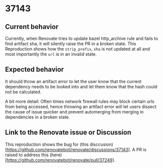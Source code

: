 # 37143

## Current behavior

Currently, when Renovate tries to update bazel http_archive rule and fails to find artifact sha, it will silently raise the PR in a broken state. This Reproduction shows how the `strip_prefix`, `sha` is not updated at all and most importantly the `url` is in an invalid state. 

## Expected behavior

It should throw an artifact error to let the user know that the current dependency needs to be looked into and let them know that the hash could not be calculated. 

A bit more detail: Often times network firewall rules may block certain urls from being accessed, hence throwing an artifact error will let users dissect the cause of issue quicker and prevent automerging from merging in dependencies in a broken state.

## Link to the Renovate issue or Discussion

This reproduction shows the bug for (this disccusion)[https://github.com/renovatebot/renovate/discussions/37143].
A PR is raised to address this (here)[https://github.com/renovatebot/renovate/pull/37249].
